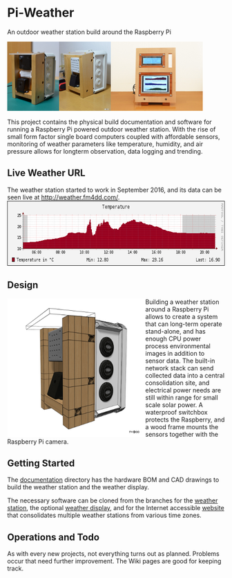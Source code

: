 # Pi-Weather

An outdoor weather station build around the Raspberry Pi

<img align="left" src="documentation\weather-station-v1.0\images\weather-station-v10-10.jpg" height="160px" width="120px"><img align="left" src="documentation\weather-station-v1.1\images\weather-station-v11-02.jpg" height="160px" width="120px"><img src="documentation\weather-display-v1.0\images\weather-display-v10-05.jpg" height="160x" width="213px">

This project contains the physical build documentation and software for running a Raspberry Pi powered outdoor weather station. With the rise of small form factor single board computers coupled with affordable sensors, monitoring of weather parameters like temperature, humidity, and air pressure allows for longterm observation, data logging and trending.

## Live Weather URL

The weather station started to work in September 2016, and its data can be seen live at <a href="http://weather.fm4dd.com/">http://weather.fm4dd.com/</a>.
<img src="documentation\weather-station-v1.1\images\graph-example-temp1.png" height="150px" width="700px">

## Design

<img align="left" src="documentation\weather-station-v1.0\images\weather-station-v10-11.jpg" height="320px" width="320px">

Building a weather station around a Raspberry Pi allows to create a system that can long-term operate stand-alone, and has enough CPU power process environmental images in addition to sensor data. The built-in network stack can send collected data into a central consolidation site, and electrical power needs are still within range for small scale solar power. A waterproof switchbox protects the Raspberry, and a wood frame mounts the sensors together with the Raspberry Pi camera.

## Getting Started

The <a href="documentation">documentation</a> directory has the hardware BOM and CAD drawings to build the weather station and the weather display.

The necessary software can be cloned from the branches for the <a href="weather-station">weather station</a>, the optional <a href="weather-display">weather display</a>, and for the Internet accessible <a href="weather-web">website</a> that consolidates multiple weather stations from various time zones.

## Operations and Todo

As with every new projects, not everything turns out as planned. Problems occur that need further improvement. The Wiki pages are good for keeping track.

